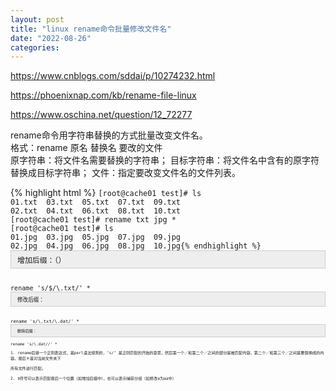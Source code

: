```yaml
---
layout: post
title: "linux rename命令批量修改文件名"
date: "2022-08-26"
categories:
---
```

<p><a href="https://www.cnblogs.com/sddai/p/10274232.html">https://www.cnblogs.com/sddai/p/10274232.html</a></p>
<p><a href="https://phoenixnap.com/kb/rename-file-linux">https://phoenixnap.com/kb/rename-file-linux</a></p>
<p><a href="https://www.oschina.net/question/12_72277">https://www.oschina.net/question/12_72277</a></p>
<p>rename命令用字符串替换的方式批量改变文件名。<br />
格式：rename 原名 替换名 要改的文件<br />
原字符串：将文件名需要替换的字符串； 目标字符串：将文件名中含有的原字符替换成目标字符串； 文件：指定要改变文件名的文件列表。</p>
{% highlight html %}
<code class="language-text">[root@cache01 test]# ls 
01.txt  03.txt  05.txt  07.txt  09.txt
02.txt  04.txt  06.txt  08.txt  10.txt
[root@cache01 test]# rename txt jpg *
[root@cache01 test]# ls 
01.jpg  03.jpg  05.jpg  07.jpg  09.jpg
02.jpg  04.jpg  06.jpg  08.jpg  10.jpg{% endhighlight %}
<div style="background:#eeeeee;border:1px solid #cccccc;padding:5px 10px;">增加后缀：（）</div>
<pre class="prettyprint highlighter-hljs" has-selection="true" highlighted="true" name="code">
<code class="hljs livecodeserver has-numbering highlighter-hljs language-lua"><span class="hljs-built_in">rename</span> <span class="hljs-string">&#39;s/$/\.txt/&#39;</span> *
<div style="background:#eeeeee;border:1px solid #cccccc;padding:5px 10px;"><code class="hljs livecodeserver has-numbering highlighter-hljs language-lua">修改后缀：</div>
<pre class="prettyprint highlighter-hljs" has-selection="true" highlighted="true" name="code">
<code class="hljs tex has-numbering highlighter-hljs language-lua"><span class="hljs-built_in">rename</span> <span class="hljs-string">&#39;s/\.txt/\.dat/&#39;</span> *
<div style="background:#eeeeee;border:1px solid #cccccc;padding:5px 10px;"><code class="hljs tex has-numbering highlighter-hljs language-lua">删除后缀：</div>
rename &#39;s/\.dat//&#39; *
<p>1. rename后接一个正则表达式，是perl语法规则的，&lsquo;s/&rsquo; 是正则匹配的开始的意思，然后第一个／和第二个／之间的部分是被匹配内容，第二个／和第三个／之间是要替换成的内容。最后＊是对当前文件夹下&nbsp;<br />
所有文件进行匹配。&nbsp;<br />
2. $符号可以表示匹配最后一个位置（如增加后缀中），也可以表示捕获分组（如修改a为aa中）</p>
<p>&nbsp;</p>
